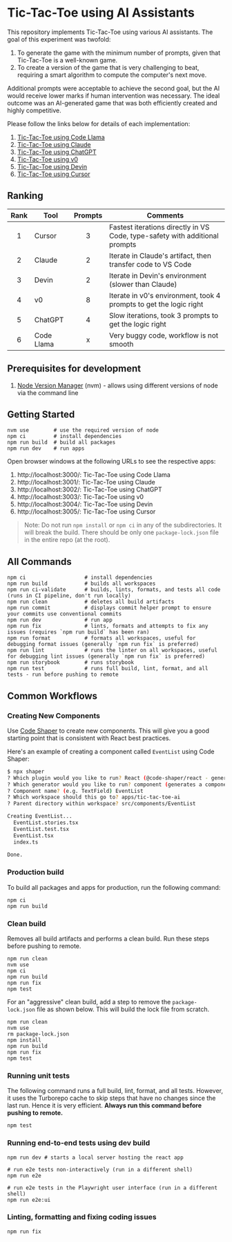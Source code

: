 # Tic-Tac-Toe using AI Assistants

This repository implements Tic-Tac-Toe using various AI assistants. The goal of
this experiment was twofold:

1. To generate the game with the minimum number of prompts, given that
   Tic-Tac-Toe is a well-known game.
2. To create a version of the game that is very challenging to beat, requiring a
   smart algorithm to compute the computer's next move.

Additional prompts were acceptable to achieve the second goal, but the AI would
receive lower marks if human intervention was necessary. The ideal outcome was
an AI-generated game that was both efficiently created and highly competitive.

Please follow the links below for details of each implementation:

1. [Tic-Tac-Toe using Code Llama](apps/tic-tac-toe-code-llama/)
2. [Tic-Tac-Toe using Claude](apps/tic-tac-toe-claude/)
3. [Tic-Tac-Toe using ChatGPT](apps/tic-tac-toe-chatgpt/)
4. [Tic-Tac-Toe using v0](apps/tic-tac-toe-v0/)
5. [Tic-Tac-Toe using Devin](apps/tic-tac-toe-devin/)
6. [Tic-Tac-Toe using Cursor](apps/tic-tac-toe-cursor/)

## Ranking

| Rank | Tool       | Prompts | Comments                                                                    |
| :--: | ---------- | :-----: | --------------------------------------------------------------------------- |
|  1   | Cursor     |    3    | Fastest iterations directly in VS Code, type-safety with additional prompts |
|  2   | Claude     |    2    | Iterate in Claude's artifact, then transfer code to VS Code                 |
|  3   | Devin      |    2    | Iterate in Devin's environment (slower than Claude)                         |
|  4   | v0         |    8    | Iterate in v0's environment, took 4 prompts to get the logic right          |
|  5   | ChatGPT    |    4    | Slow iterations, took 3 prompts to get the logic right                      |
|  6   | Code Llama |    x    | Very buggy code, workflow is not smooth                                     |

## Prerequisites for development

1. [Node Version Manager](https://github.com/nvm-sh/nvm) (nvm) - allows using
   different versions of node via the command line

## Getting Started

```shell
nvm use        # use the required version of node
npm ci         # install dependencies
npm run build  # build all packages
npm run dev    # run apps
```

Open browser windows at the following URLs to see the respective apps:

1. http://localhost:3000/: Tic-Tac-Toe using Code Llama
2. http://localhost:3001/: Tic-Tac-Toe using Claude
3. http://localhost:3002/: Tic-Tac-Toe using ChatGPT
4. http://localhost:3003/: Tic-Tac-Toe using v0
5. http://localhost:3004/: Tic-Tac-Toe using Devin
6. http://localhost:3005/: Tic-Tac-Toe using Cursor

> Note: Do not run `npm install` or `npm ci` in any of the subdirectories. It
> will break the build. There should be only one `package-lock.json` file in the
> entire repo (at the root).

## All Commands

```
npm ci                   # install dependencies
npm run build            # builds all workspaces
npm run ci-validate      # builds, lints, formats, and tests all code (runs in CI pipeline, don't run locally)
npm run clean            # deletes all build artifacts
npm run commit           # displays commit helper prompt to ensure your commits use conventional commits
npm run dev              # run app
npm run fix              # lints, formats and attempts to fix any issues (requires `npm run build` has been ran)
npm run format           # formats all workspaces, useful for debugging format issues (generally `npm run fix` is preferred)
npm run lint             # runs the linter on all workspaces, useful for debugging lint issues (generally `npm run fix` is preferred)
npm run storybook        # runs storybook
npm run test             # runs full build, lint, format, and all tests - run before pushing to remote
```

## Common Workflows

### Creating New Components

Use [Code Shaper](https://www.code-shaper.dev/) to create new components. This
will give you a good starting point that is consistent with React best
practices.

Here's an example of creating a component called `EventList` using Code Shaper:

```sh
$ npx shaper
? Which plugin would you like to run? React (@code-shaper/react - generates React applications)
? Which generator would you like to run? component (generates a component)
? Component name? (e.g. TextField) EventList
? Which workspace should this go to? apps/tic-tac-toe-ai
? Parent directory within workspace? src/components/EventList

Creating EventList...
  EventList.stories.tsx
  EventList.test.tsx
  EventList.tsx
  index.ts

Done.
```

### Production build

To build all packages and apps for production, run the following command:

```shell
npm ci
npm run build
```

### Clean build

Removes all build artifacts and performs a clean build. Run these steps before
pushing to remote.

```shell
npm run clean
nvm use
npm ci
npm run build
npm run fix
npm test
```

For an "aggressive" clean build, add a step to remove the `package-lock.json`
file as shown below. This will build the lock file from scratch.

```shell
npm run clean
nvm use
rm package-lock.json
npm install
npm run build
npm run fix
npm test
```

### Running unit tests

The following command runs a full build, lint, format, and all tests. However,
it uses the Turborepo cache to skip steps that have no changes since the last
run. Hence it is very efficient. **Always run this command before pushing to
remote.**

```shell
npm test
```

### Running end-to-end tests using dev build

```shell
npm run dev # starts a local server hosting the react app

# run e2e tests non-interactively (run in a different shell)
npm run e2e

# run e2e tests in the Playwright user interface (run in a different shell)
npm run e2e:ui
```

### Linting, formatting and fixing coding issues

```shell
npm run fix
```
